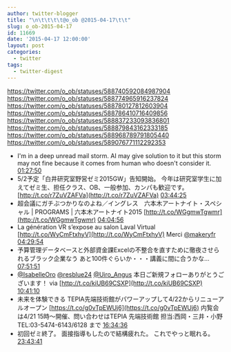 ```yaml
---
author: twitter-blogger
title: "\n\t\t\t\t@o_ob @2015-04-17\t\t"
slug: o_ob-2015-04-17
id: 11669
date: '2015-04-17 12:00:00'
layout: post
categories:
  - twitter
tags:
  - twitter-digest
---
```


https://twitter.com/o_ob/statuses/588740592084987904 https://twitter.com/o_ob/statuses/588774965916237824 https://twitter.com/o_ob/statuses/588780127812603904 https://twitter.com/o_ob/statuses/588786410716409856 https://twitter.com/o_ob/statuses/588837233093836801 https://twitter.com/o_ob/statuses/588879843162333185 https://twitter.com/o_ob/statuses/588968789791805440 https://twitter.com/o_ob/statuses/589076771112292353  

*   I'm in a deep unread mail storm. AI may give solution to it but this storm may not fine because it comes from human who doesn't consider it. [01:27:50](https://twitter.com/o_ob/statuses/588740592084987904)
*   5/2予定「白井研究室野営ゼミ2015GW」告知開始。 今年は研究室学生に加えてゼミ生、担任クラス、OB、一般参加、カンパも歓迎です。 [http://t.co/r7ZuVZAFVa](http://t.co/r7ZuVZAFVa) [03:44:25](https://twitter.com/o_ob/statuses/588774965916237824)
*   超会議にガチぶつかりなのよね／イングレス　六本木アートナイト・スペシャル | PROGRAMS | 六本木アートナイト2015 [http://t.co/WGgmwTgwmr](http://t.co/WGgmwTgwmr) [04:04:56](https://twitter.com/o_ob/statuses/588780127812603904)
*   La génération VR s’expose au salon Laval Virtual [http://t.co/WyCmFtxhyV](http://t.co/WyCmFtxhyV) Merci [@makeryfr](https://twitter.com/makeryfr) [04:29:54](https://twitter.com/o_ob/statuses/588786410716409856)
*   予算管理データベースと外部資金課Excelの不整合を直すために徹夜させられるブラック企業なう あと100件ぐらいか・・・講義に間に合うかな… [07:51:51](https://twitter.com/o_ob/statuses/588837233093836801)
*   [@IsabelleOro](https://twitter.com/IsabelleOro) [@resblue24](https://twitter.com/resblue24) [@Uiro_Angus](https://twitter.com/Uiro_Angus) 本日ご新規フォローありがとうございます！ via [http://t.co/kiUB69CSXP](http://t.co/kiUB69CSXP) [10:41:10](https://twitter.com/o_ob/statuses/588879843162333185)
*   未来を体験できる TEPIA先端技術館がパワーアップして4/22からリニューアルオープン [https://t.co/g0vTpEWUj6](https://t.co/g0vTpEWUj6) 内覧会は4/21 15時～開催、問い合わせはTEPIA 先端技術館 担当:西岡・三井・小野 TEL:03-5474-6143/6128 まで [16:34:36](https://twitter.com/o_ob/statuses/588968789791805440)
*   初回ゼミ終了。 面接指導もしたので結構疲れた。 これでやっと眠れる。 [23:43:41](https://twitter.com/o_ob/statuses/589076771112292353)